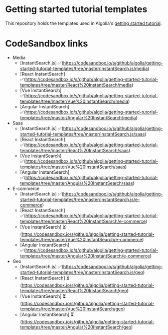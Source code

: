 # Getting started tutorial templates

This repository holds the templates used in Algolia's [getting started tutorial](TODO).

# CodeSandbox links

- Media
  - [InstantSearch.js] ✅(https://codesandbox.io/s/github/algolia/getting-started-tutorial-templates/tree/master/InstantSearch.js/media)
  - [React InstantSearch] ✅(https://codesandbox.io/s/github/algolia/getting-started-tutorial-templates/tree/master/React%20InstantSearch/media)
  - [Vue InstantSearch] ✅(https://codesandbox.io/s/github/algolia/getting-started-tutorial-templates/tree/master/Vue%20InstantSearch/media)
  - [Angular InstantSearch] ✅(https://codesandbox.io/s/github/algolia/getting-started-tutorial-templates/tree/master/Angular%20InstantSearch/media)
- Saas
  - [InstantSearch.js] ✅(https://codesandbox.io/s/github/algolia/getting-started-tutorial-templates/tree/master/InstantSearch.js/saas)
  - [React InstantSearch] ✅(https://codesandbox.io/s/github/algolia/getting-started-tutorial-templates/tree/master/React%20InstantSearch/saas)
  - [Vue InstantSearch] ✅(https://codesandbox.io/s/github/algolia/getting-started-tutorial-templates/tree/master/Vue%20InstantSearch/saas)
  - [Angular InstantSearch] ✅(https://codesandbox.io/s/github/algolia/getting-started-tutorial-templates/tree/master/Angular%20InstantSearch/saas)
- E-commerce
  - [InstantSearch.js] ✅(https://codesandbox.io/s/github/algolia/getting-started-tutorial-templates/tree/master/InstantSearch.js/e-commerce)
  - [React InstantSearch] ✅(https://codesandbox.io/s/github/algolia/getting-started-tutorial-templates/tree/master/React%20InstantSearch/e-commerce)
  - [Vue InstantSearch] ⏳(https://codesandbox.io/s/github/algolia/getting-started-tutorial-templates/tree/master/Vue%20InstantSearch/e-commerce)
  - [Angular InstantSearch] ✅(https://codesandbox.io/s/github/algolia/getting-started-tutorial-templates/tree/master/Angular%20InstantSearch/e-commerce)
- Geo
  - [InstantSearch.js] ✅(https://codesandbox.io/s/github/algolia/getting-started-tutorial-templates/tree/master/InstantSearch.js/geo)
  - [React InstantSearch] ⏳(https://codesandbox.io/s/github/algolia/getting-started-tutorial-templates/tree/master/React%20InstantSearch/geo)
  - [Vue InstantSearch] ⏳(https://codesandbox.io/s/github/algolia/getting-started-tutorial-templates/tree/master/Vue%20InstantSearch/geo)
  - [Angular InstantSearch] ⏳(https://codesandbox.io/s/github/algolia/getting-started-tutorial-templates/tree/master/Angular%20InstantSearch/geo)
